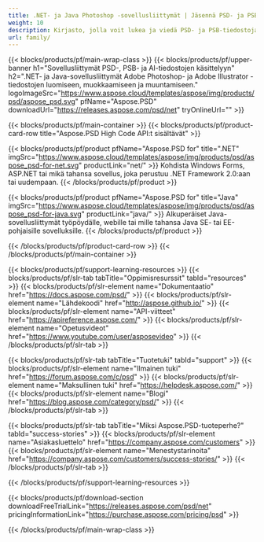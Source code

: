 ```yaml
---
title: .NET- ja Java Photoshop -sovellusliittymät | Jäsennä PSD- ja PSB-tiedostot
weight: 10
description: Kirjasto, jolla voit lukea ja viedä PSD- ja PSB-tiedostoja useille alustoille. Pura ja käsittele tasoja ilman Photoshopia.
url: family/
---
```


{{< blocks/products/pf/main-wrap-class >}}
{{< blocks/products/pf/upper-banner h1="Sovellusliittymät PSD-, PSB- ja AI-tiedostojen käsittelyyn" h2=".NET- ja Java-sovellusliittymät Adobe Photoshop- ja Adobe Illustrator -tiedostojen luomiseen, muokkaamiseen ja muuntamiseen." logoImageSrc="https://www.aspose.cloud/templates/aspose/img/products/psd/aspose_psd.svg" pfName="Aspose.PSD" downloadUrl="https://releases.aspose.com/psd/net" tryOnlineUrl="" >}}

{{< blocks/products/pf/main-container >}}
{{< blocks/products/pf/product-card-row title="Aspose.PSD High Code API:t sisältävät" >}}

{{< blocks/products/pf/product pfName="Aspose.PSD for" title=".NET" imgSrc="https://www.aspose.cloud/templates/aspose/img/products/psd/aspose_psd-for-net.svg" productLink="net/" >}}
Kohdista Windows Forms, ASP.NET tai mikä tahansa sovellus, joka perustuu .NET Framework 2.0:aan tai uudempaan.
{{< /blocks/products/pf/product >}}

{{< blocks/products/pf/product pfName="Aspose.PSD for" title="Java" imgSrc="https://www.aspose.cloud/templates/aspose/img/products/psd/aspose_psd-for-java.svg" productLink="java/" >}}
Alkuperäiset Java-sovellusliittymät työpöydälle, webille tai mille tahansa Java SE- tai EE-pohjaisille sovelluksille.
{{< /blocks/products/pf/product >}}

{{< /blocks/products/pf/product-card-row >}}
{{< /blocks/products/pf/main-container >}}

{{< blocks/products/pf/support-learning-resources >}}
{{< blocks/products/pf/slr-tab tabTitle="Oppimisresurssit" tabId="resources" >}}
{{< blocks/products/pf/slr-element name="Dokumentaatio" href="https://docs.aspose.com/psd/" >}}
{{< blocks/products/pf/slr-element name="Lähdekoodi" href="http://aspose.github.io/" >}}
{{< blocks/products/pf/slr-element name="API-viitteet" href="https://apireference.aspose.com/" >}}
{{< blocks/products/pf/slr-element name="Opetusvideot" href="https://www.youtube.com/user/asposevideo" >}}
{{< /blocks/products/pf/slr-tab >}}

{{< blocks/products/pf/slr-tab tabTitle="Tuotetuki" tabId="support" >}}
{{< blocks/products/pf/slr-element name="Ilmainen tuki" href="https://forum.aspose.com/c/psd" >}}
{{< blocks/products/pf/slr-element name="Maksullinen tuki" href="https://helpdesk.aspose.com/" >}}
{{< blocks/products/pf/slr-element name="Blogi" href="https://blog.aspose.com/category/psd/" >}}
{{< /blocks/products/pf/slr-tab >}}

{{< blocks/products/pf/slr-tab tabTitle="Miksi Aspose.PSD-tuoteperhe?" tabId="success-stories" >}}
{{< blocks/products/pf/slr-element name="Asiakasluettelo" href="https://company.aspose.com/customers" >}}
{{< blocks/products/pf/slr-element name="Menestystarinoita" href="https://company.aspose.com/customers/success-stories/" >}}
{{< /blocks/products/pf/slr-tab >}}

{{< /blocks/products/pf/support-learning-resources >}}

{{< blocks/products/pf/download-section downloadFreeTrialLink="https://releases.aspose.com/psd/net" pricingInformationLink="https://purchase.aspose.com/pricing/psd" >}}

{{< /blocks/products/pf/main-wrap-class >}}
